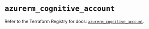 # `azurerm_cognitive_account`

Refer to the Terraform Registry for docs: [`azurerm_cognitive_account`](https://registry.terraform.io/providers/hashicorp/azurerm/4.50.0/docs/resources/cognitive_account).
